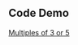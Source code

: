 ## Code Demo
<a href="https://need4swede.github.io/CodeWars-JavaScript/multiples-of-3-or-5/index.html">Multiples of 3 or 5</a>
